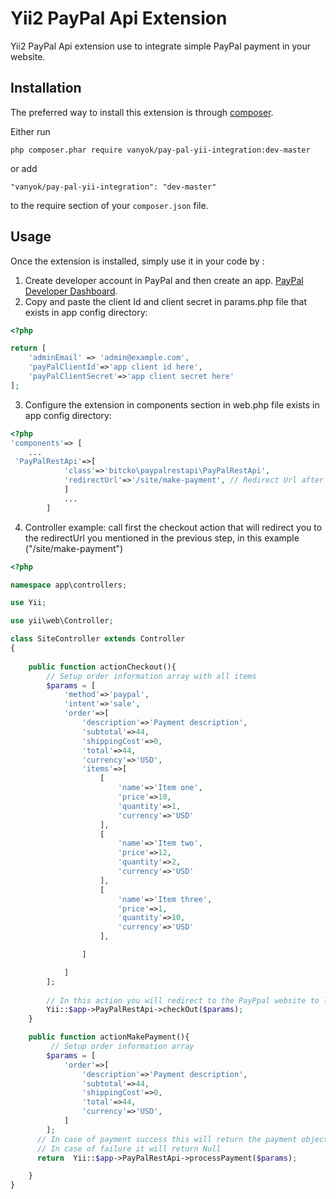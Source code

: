 Yii2 PayPal Api Extension
=========================================
Yii2  PayPal Api extension  use to integrate simple PayPal payment in your website.

Installation
------------

The preferred way to install this extension is through [composer](http://getcomposer.org/download/).

Either run

```
php composer.phar require vanyok/pay-pal-yii-integration:dev-master

```

or add

```
"vanyok/pay-pal-yii-integration": "dev-master"
```

to the require section of your `composer.json` file.


Usage
-----

Once the extension is installed, simply use it in your code by  :

1. Create developer account in PayPal and then create an app.  [PayPal Developer Dashboard](https://developer.paypal.com/).
2. Copy and paste the client Id and client secret in params.php file that exists in app config directory:
```php
<?php

return [
    'adminEmail' => 'admin@example.com',
    'payPalClientId'=>'app client id here',
    'payPalClientSecret'=>'app client secret here'
];


```
3. Configure the extension  in components section in web.php file exists in app config directory: 

```php
<?php
'components'=> [
    ...
 'PayPalRestApi'=>[
            'class'=>'bitcko\paypalrestapi\PayPalRestApi',
            'redirectUrl'=>'/site/make-payment', // Redirect Url after payment
            ]
            ...
        ]

```
4. Controller example:
       call first the checkout action that will redirect you to the redirectUrl you mentioned in the previous step,
       in this example ("/site/make-payment")

```php
<?php

namespace app\controllers;

use Yii;

use yii\web\Controller;

class SiteController extends Controller
{
   
    public function actionCheckout(){
        // Setup order information array with all items
        $params = [
            'method'=>'paypal',
            'intent'=>'sale',
            'order'=>[
                'description'=>'Payment description',
                'subtotal'=>44,
                'shippingCost'=>0,
                'total'=>44,
                'currency'=>'USD',
                'items'=>[
                    [
                        'name'=>'Item one',
                        'price'=>10,
                        'quantity'=>1,
                        'currency'=>'USD'
                    ],
                    [
                        'name'=>'Item two',
                        'price'=>12,
                        'quantity'=>2,
                        'currency'=>'USD'
                    ],
                    [
                        'name'=>'Item three',
                        'price'=>1,
                        'quantity'=>10,
                        'currency'=>'USD'
                    ],

                ]

            ]
        ];
        
        // In this action you will redirect to the PayPpal website to login with you buyer account and complete the payment
        Yii::$app->PayPalRestApi->checkOut($params);
    }

    public function actionMakePayment(){
         // Setup order information array 
        $params = [
            'order'=>[
                'description'=>'Payment description',
                'subtotal'=>44,
                'shippingCost'=>0,
                'total'=>44,
                'currency'=>'USD',
            ]
        ];
      // In case of payment success this will return the payment object that contains all information about the order
      // In case of failure it will return Null
      return  Yii::$app->PayPalRestApi->processPayment($params);

    }
}


```



